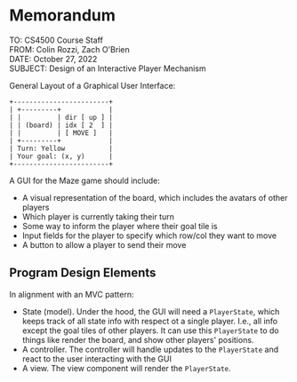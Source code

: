 # Memorandum

TO: CS4500 Course Staff  
FROM: Colin Rozzi, Zach O'Brien  
DATE: October 27, 2022  
SUBJECT: Design of an Interactive Player Mechanism


General Layout of a Graphical User Interface:

```
+------------------------+
| +---------+            |
| |         | dir [ up ] |
| | (board) | idx [ 2  ] |
| |         | [ MOVE ]   |
| +---------+            |
| Turn: Yellow           |
| Your goal: (x, y)      |
+------------------------+
```

A GUI for the Maze game should include:

- A visual representation of the board, which includes the avatars
  of other players
- Which player is currently taking their turn
- Some way to inform the player where their goal tile is
- Input fields for the player to specify which row/col they want to move
- A button to allow a player to send their move

## Program Design Elements

In alignment with an MVC pattern:
- State (model). Under the hood, the GUI will need a `PlayerState`, which keeps track of all state info with respect ot a single player. I.e., all info except the goal tiles of other players. It can use this `PlayerState` to do things like render the board, and show other players' positions.
- A controller. The controller will handle updates to the `PlayerState` and react to the user interacting with the GUI
- A view. The view component will render the `PlayerState`.

